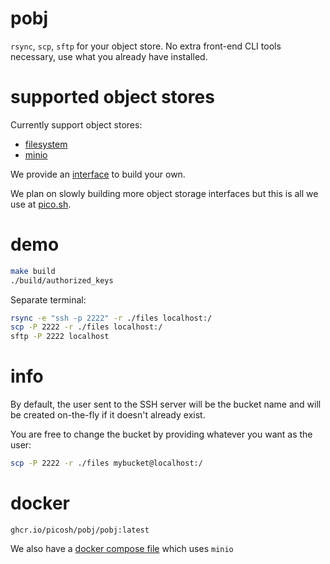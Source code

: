 # pobj

`rsync`, `scp`, `sftp` for your object store. No extra front-end CLI tools
necessary, use what you already have installed.

# supported object stores

Currently support object stores:

- [filesystem](https://github.com/picosh/pobj/blob/9e920bd907fca88ad90a300b02254464e3f598fb/storage/fs.go#L1)
- [minio](https://github.com/picosh/pobj/blob/9e920bd907fca88ad90a300b02254464e3f598fb/storage/minio.go#L1)

We provide an
[interface](https://github.com/picosh/pobj/blob/9e920bd907fca88ad90a300b02254464e3f598fb/storage/storage.go#L1)
to build your own.

We plan on slowly building more object storage interfaces but this is all we use
at [pico.sh](http://pico.sh).

# demo

```bash
make build
./build/authorized_keys
```

Separate terminal:

```bash
rsync -e "ssh -p 2222" -r ./files localhost:/
scp -P 2222 -r ./files localhost:/
sftp -P 2222 localhost
```

# info

By default, the user sent to the SSH server will be the bucket name and will be
created on-the-fly if it doesn't already exist.

You are free to change the bucket by providing whatever you want as the user:

```bash
scp -P 2222 -r ./files mybucket@localhost:/
```

# docker

```
ghcr.io/picosh/pobj/pobj:latest
```

We also have a
[docker compose file](https://github.com/picosh/pobj/blob/305f252057d73d69a15b03cdf364596040f3735d/docker-compose.yml#L1)
which uses `minio`
